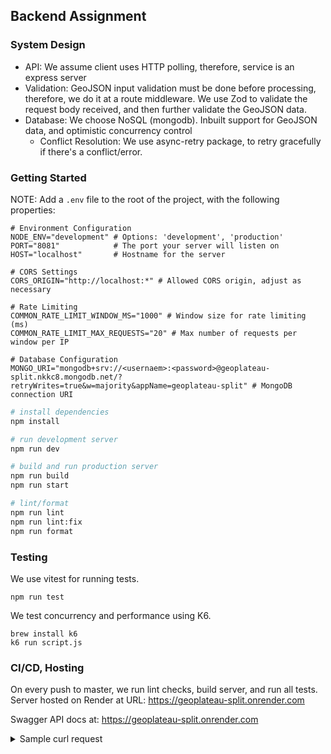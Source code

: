 ## Backend Assignment

### System Design 

- API: We assume client uses HTTP polling, therefore, service is an express server
- Validation: GeoJSON input validation must be done before processing, therefore, we do it at a route middleware. We use Zod to validate the request body received, and then further validate the GeoJSON data.
- Database: We choose NoSQL (mongodb). Inbuilt support for GeoJSON data, and optimistic concurrency control
  - Conflict Resolution: We use async-retry package, to retry gracefully if there's a conflict/error.

### Getting Started

NOTE: Add a `.env` file to the root of the project, with the following properties: 
```
# Environment Configuration
NODE_ENV="development" # Options: 'development', 'production'
PORT="8081"            # The port your server will listen on
HOST="localhost"       # Hostname for the server

# CORS Settings
CORS_ORIGIN="http://localhost:*" # Allowed CORS origin, adjust as necessary

# Rate Limiting
COMMON_RATE_LIMIT_WINDOW_MS="1000" # Window size for rate limiting (ms)
COMMON_RATE_LIMIT_MAX_REQUESTS="20" # Max number of requests per window per IP

# Database Configuration
MONGO_URI="mongodb+srv://<usernaem>:<password>@geoplateau-split.nkkc8.mongodb.net/?retryWrites=true&w=majority&appName=geoplateau-split" # MongoDB connection URI
```

```bash
# install dependencies
npm install

# run development server
npm run dev

# build and run production server 
npm run build
npm run start

# lint/format
npm run lint
npm run lint:fix
npm run format
```

### Testing

We use vitest for running tests. 
```
npm run test
```
We test concurrency and performance using K6. 
```
brew install k6
k6 run script.js
```

### CI/CD, Hosting

On every push to master, we run lint checks, build server, and run all tests.
Server hosted on Render at URL: https://geoplateau-split.onrender.com

Swagger API docs at: https://geoplateau-split.onrender.com

<details>
  <summary>Sample curl request</summary>
  
  ## Curl Request

```bash
curl --location --request POST 'https://geoplateau-split.onrender.com/api/v1/geo/split-building-limit' \
--header 'Content-Type: application/json' \
--data-raw '{
  "refid": 3243211111,
  "building_limits": {
    "type": "FeatureCollection",
    "features": [
      {
        "type": "Feature",
        "properties": {},
        "geometry": {
          "type": "Polygon",
          "coordinates": [
            [
              [
                10.757867266534337,
                59.91339283457274
              ],
              [
                10.756516000002959,
                59.913633000004204
              ],
              [
                10.756398999995643,
                59.91346700000333
              ],
              [
                10.75628300000438,
                59.91330300000502
              ],
              [
                10.756052815307351,
                59.91297582153187
              ],
              [
                10.756245682709302,
                59.912959479672516
              ],
              [
                10.757486364709461,
                59.91285434826322
              ],
              [
                10.757867266534337,
                59.91339283457274
              ]
            ]
          ]
        }
      }
    ]
  },
  "height_plateaus": {
    "type": "FeatureCollection",
    "features": [
      {
        "type": "Feature",
        "geometry": {
          "type": "Polygon",
          "coordinates": [
            [
              [
                10.75678086443506,
                59.91291413160555
              ],
              [
                10.757486364709461,
                59.91285434826322
              ],
              [
                10.757867266534337,
                59.91339283457274
              ],
              [
                10.757212164399775,
                59.91350927037677
              ],
              [
                10.75678086443506,
                59.91291413160555
              ]
            ]
          ]
        },
        "properties": {
          "elevation": 3.63
        }
      },
      {
        "type": "Feature",
        "geometry": {
          "type": "Polygon",
          "coordinates": [
            [
              [
                10.756996990155885,
                59.91321236033006
              ],
              [
                10.757212164399775,
                59.91350927037677
              ],
              [
                10.756516000002959,
                59.913633000004204
              ],
              [
                10.756398999995643,
                59.91346700000333
              ],
              [
                10.756312148500106,
                59.91334421011477
              ],
              [
                10.756996990155885,
                59.91321236033006
              ]
            ]
          ]
        },
        "properties": {
          "elevation": 4.63
        }
      },
      {
        "type": "Feature",
        "geometry": {
          "type": "Polygon",
          "coordinates": [
            [
              [
                10.756312148500106,
                59.91334421011477
              ],
              [
                10.75628300000438,
                59.91330300000502
              ],
              [
                10.756052815307351,
                59.91297582153187
              ],
              [
                10.756245682709302,
                59.912959479672516
              ],
              [
                10.75678086443506,
                59.91291413160555
              ],
              [
                10.756996990155885,
                59.91321236033006
              ],
              [
                10.756312148500106,
                59.91334421011477
              ]
            ]
          ]
        },
        "properties": {
          "elevation": 2.63
        }
      }
    ]
  }
}'
```

</details>

